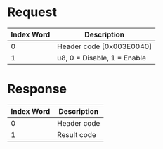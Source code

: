 # Request

| Index Word | Description                 |
|------------|-----------------------------|
| 0          | Header code \[0x003E0040\]  |
| 1          | u8, 0 = Disable, 1 = Enable |

# Response

| Index Word | Description |
|------------|-------------|
| 0          | Header code |
| 1          | Result code |